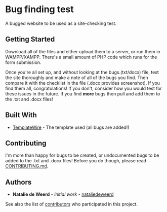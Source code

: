 # Bug finding test

A bugged website to be used as a site-checking test. 

## Getting Started

Download all of the files and either upload them to a server, or run them in WAMPP/XAMPP. There's a small amount of PHP code which runs for the form submission. 

Once you're all set up, and without looking at the bugs.(txt/docx) file, test the site thoroughly and make a note of all of the bugs you find. Then compare it with the checklist in the file (.docx provides screenshot). If you find them all, congratulations! If you don't, consider how you would test for these issues in the future. If you find **more** bugs then pull and add them to the .txt and .docx files!

## Built With

* [TemplateWire](http://www.templatewire.com/gusto-free-restaurant-one-page-template) - The template used (all bugs are added!)

## Contributing

I'm more than happy for bugs to be created, or undocumented bugs to be added to the .txt and .docx files! Before you do though, please read [CONTRIBUTING.md](contributing.md).

## Authors

* **Natalie de Weerd** - *Initial work* - [nataliedeweerd](https://github.com/nataliedeweerd)

See also the list of [contributors](https://github.com/your/project/contributors) who participated in this project.